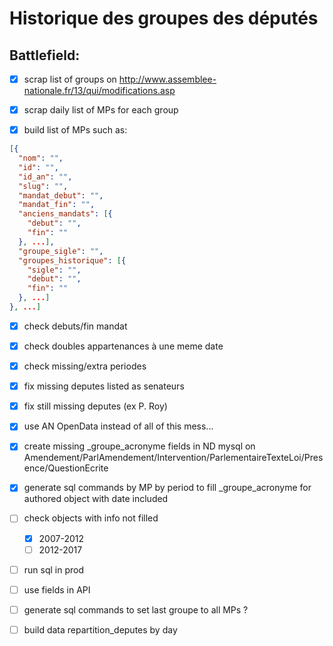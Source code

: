 # Historique des groupes des députés

## Battlefield:

- [X] scrap list of groups on http://www.assemblee-nationale.fr/13/qui/modifications.asp

- [X] scrap daily list of MPs for each group

- [X] build list of MPs such as:

```json
[{
  "nom": "",
  "id": "",
  "id_an": "",
  "slug": "",
  "mandat_debut": "",
  "mandat_fin": "",
  "anciens_mandats": [{
    "debut": "",
    "fin": ""
  }, ...],
  "groupe_sigle": "",
  "groupes_historique": [{
    "sigle": "",
    "debut": "",
    "fin": ""
  }, ...]
}, ...]
```

- [X] check debuts/fin mandat

- [X] check doubles appartenances à une meme date

- [X] check missing/extra periodes

- [X] fix missing deputes listed as senateurs

- [X] fix still missing deputes (ex P. Roy)

- [X] use AN OpenData instead of all of this mess...

- [X] create missing _groupe_acronyme fields in ND mysql on Amendement/ParlAmendement/Intervention/ParlementaireTexteLoi/Presence/QuestionEcrite

- [X] generate sql commands by MP by period to fill _groupe_acronyme for authored object with date included

- [ ] check objects with info not filled
  + [X] 2007-2012
  + [ ] 2012-2017

- [ ] run sql in prod

- [ ] use fields in API

- [ ] generate sql commands to set last groupe to all MPs ?

- [ ] build data repartition_deputes by day
